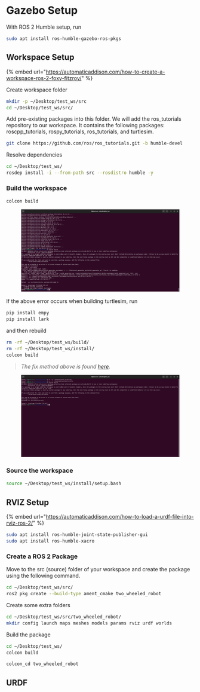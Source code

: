 # Gazebo Setup

With ROS 2 Humble setup, run

```bash
sudo apt install ros-humble-gazebo-ros-pkgs
```

## Workspace Setup

{% embed url="https://automaticaddison.com/how-to-create-a-workspace-ros-2-foxy-fitzroy/" %}

Create workspace folder

```bash
mkdir -p ~/Desktop/test_ws/src
cd ~/Desktop/test_ws/src/
```

Add pre-existing packages into this folder. We will add the ros\_tutorials repository to our workspace. It contains the following packages: roscpp\_tutorials, rospy\_tutorials, ros\_tutorials, and turtlesim.

```bash
git clone https://github.com/ros/ros_tutorials.git -b humble-devel
```

Resolve dependencies

```bash
cd ~/Desktop/test_ws/
rosdep install -i --from-path src --rosdistro humble -y
```

### Build the workspace

```bash
colcon build
```

<figure><img src="../../.gitbook/assets/image (2) (1) (3).png" alt=""><figcaption></figcaption></figure>

If the above error occurs when building turtlesim, run

```bash
pip install empy
pip install lark
```

and then rebuild

```bash
rm -rf ~/Desktop/test_ws/build/
rm -rf ~/Desktop/test_ws/install/
colcon build
```

> _The fix method above is found_ [_here_](https://stackoverflow.com/questions/72752937/ros2-importerror-cannot-import-name-generate-py-from-rosidl-generator-py/74159022#74159022)_._

<figure><img src="../../.gitbook/assets/image (3) (1) (4).png" alt=""><figcaption></figcaption></figure>

### Source the workspace

```bash
source ~/Desktop/test_ws/install/setup.bash
```

## RVIZ Setup

{% embed url="https://automaticaddison.com/how-to-load-a-urdf-file-into-rviz-ros-2/" %}

```bash
sudo apt install ros-humble-joint-state-publisher-gui
sudo apt install ros-humble-xacro
```

### Create a ROS 2 Package

Move to the src (source) folder of your workspace and create the package using the following command.

```bash
cd ~/Desktop/test_ws/src/
ros2 pkg create --build-type ament_cmake two_wheeled_robot
```

Create some extra folders

```bash
cd ~/Desktop/test_ws/src/two_wheeled_robot/
mkdir config launch maps meshes models params rviz urdf worlds
```

Build the package

```bash
cd ~/Desktop/test_ws/
colcon build
```

```bash
colcon_cd two_wheeled_robot
```

## URDF
